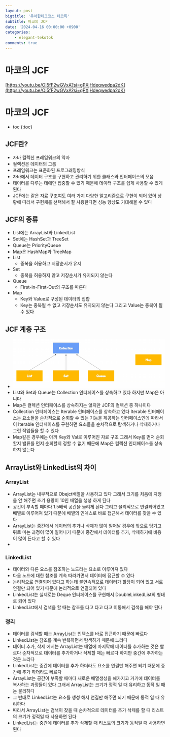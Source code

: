 ```yaml
---
layout: post
bigtitle: '우아한테크코스 테코톡'
subtitle: 마코의 JCF
date: '2024-04-16 00:00:00 +0900'
categories:
    - elegant-tekotok
comments: true
---
```


# 마코의 JCF
[https://youtu.be/OI5fF2wGVxA?si=gPXjHdeqwedpa2dK](https://youtu.be/OI5fF2wGVxA?si=gPXjHdeqwedpa2dK)

# 마코의 JCF
* toc
{:toc}

## JCF란?
+ 자바 컬렉션 프레임워크의 약자
+ 컬렉션은 데이터의 그룹
+ 프레임워크는 표준화된 프로그래밍방식
+ 자바에서 데이터 구조를 구현하고 관리하기 위한 클래스와 인터페이스의 모음
+ 데이터를 다루는 데에만 집중할 수 있기 때문에 데이터 구조를 쉽게 사용할 수 있게 된다 
+ JCF에는 같은 자료 구조여도 여러 가지 다양한 알고리즘으로 구현이 되어 있어 상황에 따라서 구현체를 선택해서 잘 사용한다면 성능 향상도 기대해볼 수 있다

## JCF의 종류
+ List에는 ArrayList와 LinkedList
+ Set에는 HashSet과 TreeSet
+ Queue는 PriorityQueue
+ Map은 HashMap과 TreeMap
+ List
  + 중복을 허용하고 저장순서가 유지
+ Set
  + 중복을 허용하지 않고 저장순서가 유지되지 않는다
+ Queue
  + First-in-First-Out의 구조를 따른다
+ Map
  + Key와 Value로 구성된 데이터의 집합
  + Key는 중복될 수 없고 저장순서도 유지되지 않는다 그리고 Value는 중복이 될 수 있다

## JCF 계층 구조
+ ![img.png](../../../assets/img/elegant-tekotok/MAKO-JCF.png)
+ List와 Set과 Queue는 Collection 인터페이스를 상속하고 있다 하지만 Map은 아니다
+ Map은 컬렉션 인터페이스를 상속하지는 않지만 JCF의 컬렉션 중 하나이다 
+ Collection 인터페이스는 Iterable 인터페이스를 상속하고 있다 Iterable 인터페이스는 요소들을 순차적으로 순회할 수 있는 기능을 제공하는 인터페이스인데 따라서 이 Iterable 인터페이스를 구현하면 요소들을 순차적으로 탐색하거나 삭제하거나 그런 작업들을 할 수 있다
+ Map같은 경우에는 아까 Key와 Val로 이루어진 자료 구조 그래서 Key를 먼저 순회할지 밸류를 먼저 순회할지 정할 수 없기 때문에 Map은 컬렉션 인터페이스를 상속하지 않는다

## ArrayList와 LinkedList의 차이

### ArrayList
+ ArrayList는 내부적으로 Obejct배열을 사용하고 있다 그래서 크기를 처음에 지정을 안 해주면 초기 용량이 10인 배열을 생성 하게 된다
+ 공간이 부족할 때마다 1.5배씩 공간을 늘리게 된다 그리고 물리적으로 연결되어있고 배열로 이루어져 있기 때문에 배열의 인덱스로 바로 접근해서 데이터를 찾을 수 있다
+ ArrayList는 중간에서 데이터의 추가나 삭제가 많이 일어날 경우에 앞으로 당기고 뒤로 미는 과정이 많이 일어나기 때문에 중간에서 데이터를 추가, 삭제하기에 비용이 많이 든다고 할 수 있다
+ 

### LinkedList
+ 데이터와 다른 요소를 참조하는 노드라는 요소로 이루어져 있다
+ 다음 노드에 대한 참조를 계속 따라가면서 데이터에 접근할 수 있다
+ 논리적으로 연결되어 있다고 하는데 불연속적으로 데이터가 할당이 되어 있고 서로 연결만 되어 있기 때문에 논리적으로 연결되어 있다
+ LinkedList는 실제로는 Deque 인터페이스를 구현해서 DoubleLinkedList의 형태로 되어 있다 
+ LinkedList에서 검색을 할 때는 참조를 타고 타고 타고 이동해서 검색을 해야 된다

### 정리
+ 데이터를 검색할 때는 ArrayList는 인덱스를 바로 접근하기 때문에 빠르다
+ LinkedList는 참조를 계속 반복하면서 탐색하기 때문에 느리다
+ 데이터 추가, 삭제 에서는 ArrayList는 배열에 마지막에 데이터를 추가하는 것은 빨르다  순차적으로 데이터를 추가하거나 삭제할 때는 빠르다 하지만 중간에 추가하는 것은 느리다 
+ LinkedList는 중간에 데이터를 추가 하더라도 요소를 연결만 해주면 되기 때문에 중간에 추가 하더라도 빠르다
+ ArrayList는 공간이 부족할 때마다 새로운 배열생성을 해가지고 거기에 데이터를 복사하는 과정들이 있다 그래서 ArrayList는 크기가 정적 일 때 유리하고 동적 일 때는 불리하다 
+ 그 반대로 LinkedList는 요소를 생성 해서 연결만 해주면 되기 때문에 동적 일 때 유리하다 
+ 따라서 ArrayList는 검색이 잦을 때 순차적으로 데이터를 추가 삭제를 할 때 리스트의 크기가 정적일 때 사용하면 된다
+ LinkedList는 중간에 데이터를 추가 삭제할 때 리스트의 크기가 동적일 때 사용하면 된다 
